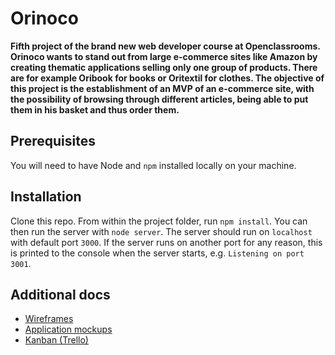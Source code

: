 # Orinoco #

**Fifth project of the brand new web developer course at Openclassrooms.
Orinoco wants to stand out from large e-commerce sites like Amazon by creating thematic applications selling only one group of products. There are for example Oribook for books or Oritextil for clothes.
The objective of this project is the establishment of an MVP of an e-commerce site, with the possibility of browsing through different articles, being able to put them in his basket and thus order them.**

## Prerequisites ##

You will need to have Node and `npm` installed locally on your machine.

## Installation ##

Clone this repo. From within the project folder, run `npm install`. You 
can then run the server with `node server`. 
The server should run on `localhost` with default port `3000`. If the
server runs on another port for any reason, this is printed to the
console when the server starts, e.g. `Listening on port 3001`.

## Additional docs ##

* [Wireframes](./docs/wireframes)
* [Application mockups](https://www.figma.com/file/GvrFELlayM21wyFlwx1bOQ/Orinoco?node-id=0%3A1)
* [Kanban (Trello)](https://trello.com/b/sMpfypEj/orinoco)
